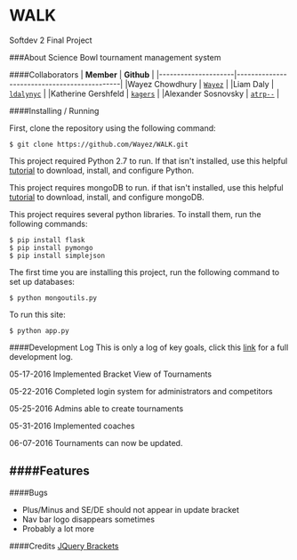 # WALK
Softdev 2 Final Project

###About
Science Bowl tournament management system

####Collaborators
|      **Member**     |               **Github**                    |
|---------------------|---------------------------------------------|
|Wayez Chowdhury      | [`Wayez`](https://github.com/wayez)         |
|Liam Daly            | [`ldalynyc`](https://github.com/ldalynyc)   |
|Katherine Gershfeld  | [`kagers`](https://github.com/kagers)       | 
|Alexander Sosnovsky  | [`atrp--`](https://github.com/atrp--)       |

####Installing / Running


First, clone the repository using the following command:

```
$ git clone https://github.com/Wayez/WALK.git
```


This project required Python 2.7 to run. If that isn't installed, use this helpful [tutorial](http://tecadmin.net/install-python-2-7-on-ubuntu-and-linuxmint/#) to download, install, and configure Python.


This project requires mongoDB to run. if that isn't installed, use this helpful [tutorial](https://docs.mongodb.com/manual/tutorial/install-mongodb-on-ubuntu/) to download, install, and configure mongoDB. 


This project requires several python libraries. To install them, run the following commands:

```
$ pip install flask
$ pip install pymongo
$ pip install simplejson
```
The first time you are installing this project, run the following command to set up databases:

```
$ python mongoutils.py
```

To run this site:
```
$ python app.py
```

####Development Log
This is only a log of key goals, click this [link](https://github.com/Wayez/WALK/blob/master/devlog.txt) for a full development log.

05-17-2016
  Implemented Bracket View of Tournaments
  
05-22-2016
  Completed login system for administrators and competitors
  
05-25-2016
  Admins able to create tournaments
  
05-31-2016
  Implemented coaches
  
06-07-2016
  Tournaments can now be updated.
  



####Features
-  

####Bugs
- Plus/Minus and SE/DE should not appear in update bracket
- Nav bar logo disappears sometimes
- Probably a lot more

####Credits
[JQuery Brackets](https://github.com/teijo/jquery-bracket)
